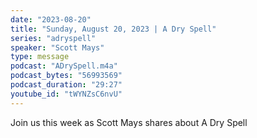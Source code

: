 ```yaml
---
date: "2023-08-20"
title: "Sunday, August 20, 2023 | A Dry Spell"
series: "adryspell"
speaker: "Scott Mays"
type: message
podcast: "ADrySpell.m4a"
podcast_bytes: "56993569"
podcast_duration: "29:27"
youtube_id: "tWYNZsC6nvU"
---
```

Join us this week as Scott Mays shares about A Dry Spell
